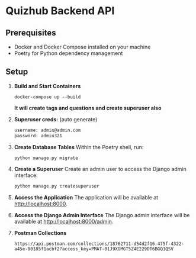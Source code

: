 
# Quizhub Backend API

## Prerequisites
- Docker and Docker Compose installed on your machine
- Poetry for Python dependency management

## Setup
 
1. **Build and Start Containers**
   ```bashs
   docker-compose up --build
   ```
   **It will create tags and questions and create superuser also**

2. **Superuser creds:** (auto generate)
   ```bash
   username: admin@admin.com
   password: admin321
   ```

3. **Create Database Tables**
   Within the Poetry shell, run:
   ```bash
   python manage.py migrate
   ```

4. **Create a Superuser**
   Create an admin user to access the Django admin interface:
   ```bash
   python manage.py createsuperuser
   ```

5. **Access the Application**
   The application will be available at [http://localhost:8000](http://localhost:8000).

6. **Access the Django Admin Interface**
   The Django admin interface will be available at [http://localhost:8000/admin](http://localhost:8000/admin).

7. **Postman Collections**
   ```
   https://api.postman.com/collections/18762711-d54d2f16-475f-4322-a45e-00185f1acbf2?access_key=PMAT-01J9XGMGT5Z4E229DT6BGQ1QSV
   ```

<!-- ## Running Tests -->


<!-- 1. **Run Tests**
   To run tests, open the Poetry shell as described above and then run:
   ```bash
   python manage.py test
   ```

## Backend Design

### Model Structure

- **Incident**: Represents an incident report with fields for contact number, provider, location, description, additional info, status, and address.
- **Provider**: Represents a provider with fields for name, description, API key, website link, and logo URL.
- **Volunteer**: Represents a volunteer with fields for full name, contact number, location, address, activity status, notes, and assistance type.

### API Structure

- **Incident API**: Allows providers to create incidents. Requires API key for authentication.
- **Volunteer API**: Provides a list of active volunteers. No authentication required.

## How to Use the APIs

- **Incident API**: To create an incident, make a POST request to `/api/incidents/` with the required fields and include the API key in the `Authorization` header in the format `Api-Key <your_api_key>`.
  
- **Volunteer API**: To retrieve the list of active volunteers, make a GET request to `/api/volunteers/`. No authentication is required.

## Signals and Background Tasks

- **Signals**: Used to perform actions when certain events occur, such as saving or deleting instances of models.
- **Background Tasks**: Managed using Celery for asynchronous processing of tasks. Ensure the Celery worker is running to handle background tasks.

## Troubleshooting

- Ensure that Docker and Docker Compose are correctly installed.
- Check the `.env` file for any missing or incorrect values.
- Review the logs for Docker services to diagnose any issues.
```

This version includes updated instructions for using Poetry and running Django management commands within the Docker container. -->

